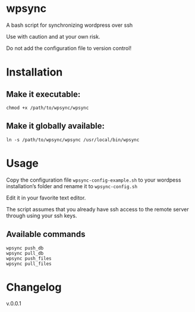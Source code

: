 wpsync
======

A bash script for synchronizing wordpress over ssh

Use with caution and at your own risk.

Do not add the configuration file to version control!



# Installation

## Make it executable:

    chmod +x /path/to/wpsync/wpsync

## Make it globally available:
  
    ln -s /path/to/wpsync/wpsync /usr/local/bin/wpsync

# Usage
    
Copy the configuration file ```wpsync-config-example.sh``` to your wordpess installation’s folder and rename it to ```wpsync-config.sh```

Edit it in your favorite text editor.

The script assumes that you already have ssh access to the remote server through using your ssh keys.

## Available commands

    wpsync push_db
    wpsync pull_db
    wpsync push_files
    wpsync pull_files
    

# Changelog
v.0.0.1
